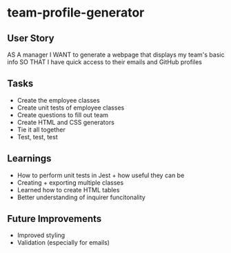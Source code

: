 # team-profile-generator

## User Story
AS A manager
I WANT to generate a webpage that displays my team's basic info
SO THAT I have quick access to their emails and GitHub profiles

## Tasks
- Create the employee classes
- Create unit tests of employee classes
- Create questions to fill out team
- Create HTML and CSS generators
- Tie it all together
- Test, test, test

## Learnings
- How to perform unit tests in Jest + how useful they can be
- Creating + exporting multiple classes
- Learned how to create HTML tables
- Better understanding of inquirer funcitonality

## Future Improvements
- Improved styling
- Validation (especially for emails)
